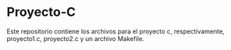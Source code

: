 # Proyecto-C
Este repositorio contiene los archivos para el proyecto c, respectivamente, proyecto1.c, proyecto2.c y un archivo Makefile.

